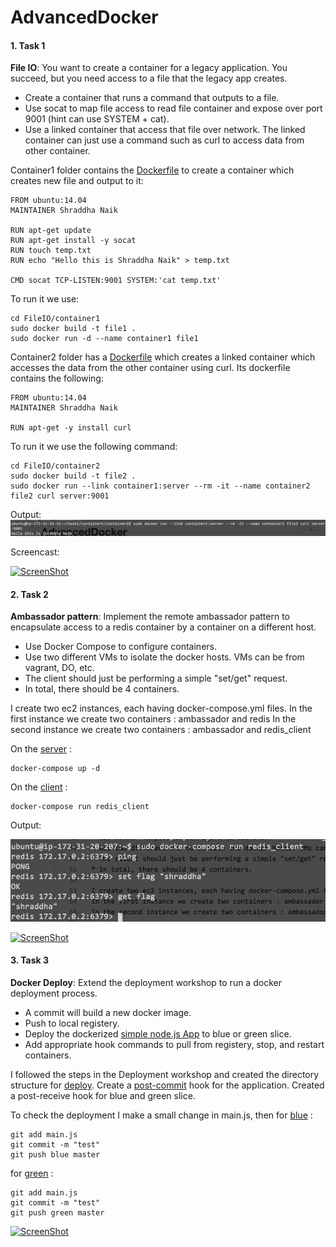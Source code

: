 # AdvancedDocker



#### 1. Task 1
**File IO**: You want to create a container for a legacy application. You succeed, but you need access to a file that the legacy app creates.

* Create a container that runs a command that outputs to a file.
* Use socat to map file access to read file container and expose over port 9001 (hint can use SYSTEM + cat).
* Use a linked container that access that file over network. The linked container can just use a command such as curl to access data from other container.

Container1 folder contains the [Dockerfile](https://github.com/Shraddha512/AdvancedDocker/blob/master/FileIO/container1/Dockerfile) to create a container which creates new file and output to it:
```
FROM ubuntu:14.04
MAINTAINER Shraddha Naik

RUN apt-get update  
RUN apt-get install -y socat
RUN touch temp.txt 
RUN echo "Hello this is Shraddha Naik" > temp.txt

CMD socat TCP-LISTEN:9001 SYSTEM:'cat temp.txt'

```
To run it we use:
```
cd FileIO/container1
sudo docker build -t file1 .
sudo docker run -d --name container1 file1

```
Container2 folder has a [Dockerfile](https://github.com/Shraddha512/AdvancedDocker/blob/master/FileIO/container1/container2/Dockerfile) which creates a linked container which accesses the data from the other container using curl. Its dockerfile contains the following:
```
FROM ubuntu:14.04
MAINTAINER Shraddha Naik

RUN apt-get -y install curl
```
To run it we use the following command:
```
cd FileIO/container2
sudo docker build -t file2 .
sudo docker run --link container1:server --rm -it --name container2 file2 curl server:9001
```
Output:
![linking containers](https://github.com/Shraddha512/AdvancedDocker/blob/master/images/Screen%20Shot%202015-11-22%20at%2011.38.09%20PM.png)

Screencast:

[![ScreenShot](http://youtu.be/enHw2Hk0K3w?hd=1)](http://youtu.be/enHw2Hk0K3w?hd=1)

#### 2. Task 2 
**Ambassador pattern**: Implement the remote ambassador pattern to encapsulate access to a redis container by a container on a different host.

* Use Docker Compose to configure containers.
* Use two different VMs to isolate the docker hosts. VMs can be from vagrant, DO, etc.
* The client should just be performing a simple "set/get" request.
* In total, there should be 4 containers.

I create two ec2 instances, each having docker-compose.yml files.
In the first instance we create two containers : ambassador and redis
In the second instance we create two containers : ambassador and redis_client

On the [server](https://github.com/Shraddha512/AdvancedDocker/blob/master/Ambassador/Server/docker-compose.yml) :
```
docker-compose up -d
```
On the [client](https://github.com/Shraddha512/AdvancedDocker/blob/master/Ambassador/Server/docker-compose.yml) :
```
docker-compose run redis_client
```
Output:

![redis client](https://github.com/Shraddha512/AdvancedDocker/blob/master/images/Screen%20Shot%202015-11-22%20at%2011.21.56%20PM.png)

[![ScreenShot](http://youtu.be/WLpar8HLaGE?hd=1)](http://youtu.be/WLpar8HLaGE?hd=1)

#### 3. Task 3 
**Docker Deploy**: Extend the deployment workshop to run a docker deployment process.

* A commit will build a new docker image.
* Push to local registery.
* Deploy the dockerized [simple node.js App](https://github.com/CSC-DevOps/App) to blue or green slice.
* Add appropriate hook commands to pull from registery, stop, and restart containers.

I followed the steps in the Deployment workshop and created the directory structure for [deploy](https://github.com/Shraddha512/AdvancedDocker/tree/master/Deployment/deploy).
Create a [post-commit](https://github.com/Shraddha512/AdvancedDocker/blob/master/Deployment/App/post-commit) hook for the application.
Created a post-receive hook for blue and green slice.

To check the deployment I make a small change in main.js, then for [blue](https://github.com/Shraddha512/AdvancedDocker/blob/master/Deployment/deploy/blue.git/hooks/post-receive) :
```
git add main.js
git commit -m "test"
git push blue master
```
for [green](https://github.com/Shraddha512/AdvancedDocker/blob/master/Deployment/deploy/green.git/hooks/post-receive) :
```
git add main.js
git commit -m "test"
git push green master
```
[![ScreenShot](http://youtu.be/h9A83OG4-3g?hd=1)](http://youtu.be/h9A83OG4-3g?hd=1)

